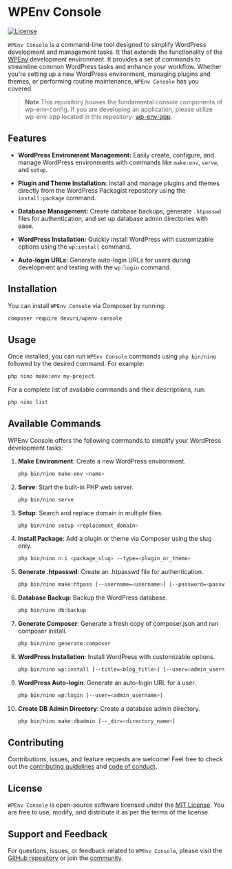 # WPEnv Console

[![License](https://img.shields.io/github/license/devuri/wpenv-console)](https://github.com/devuri/wpenv-console/blob/master/LICENSE)

`WPEnv Console` is a command-line tool designed to simplify WordPress development and management tasks. It that extends the functionality of the [WPEnv](https://github.com/devuri/wp-env-config) development environment. It provides a set of commands to streamline common WordPress tasks and enhance your workflow. Whether you're setting up a new WordPress environment, managing plugins and themes, or performing routine maintenance, `WPEnv Console` has you covered.

> **Note**
> This repository houses the fundamental console components of wp-env-config. If you are developing an application, please utilize wp-env-app located in this repository: [wp-env-app](https://github.com/devuri/wp-env-app).


## Features

- **WordPress Environment Management:** Easily create, configure, and manage WordPress environments with commands like `make:env`, `serve`, and `setup`.

- **Plugin and Theme Installation:** Install and manage plugins and themes directly from the WordPress Packagist repository using the `install:package` command.

- **Database Management:** Create database backups, generate `.htpasswd` files for authentication, and set up database admin directories with ease.

- **WordPress Installation:** Quickly install WordPress with customizable options using the `wp:install` command.

- **Auto-login URLs:** Generate auto-login URLs for users during development and testing with the `wp:login` command.

## Installation

You can install `WPEnv Console` via Composer by running:

```bash
composer require devuri/wpenv-console
```

## Usage

Once installed, you can run `WPEnv Console` commands using `php bin/nino` followed by the desired command. For example:

```bash
php nino make:env my-project
```

For a complete list of available commands and their descriptions, run:

```bash
php nino list
```

## Available Commands

WPEnv Console offers the following commands to simplify your WordPress development tasks:

1. **Make Environment**: Create a new WordPress environment.

   ```bash
   php bin/nino make:env <name>
   ```

2. **Serve**: Start the built-in PHP web server.

   ```bash
   php bin/nino serve
   ```

3. **Setup**: Search and replace domain in multiple files.

   ```bash
   php bin/nino setup <replacement_domain>
   ```

4. **Install Package**: Add a plugin or theme via Composer using the slug only.

   ```bash
   php bin/nino n:i <package_slug> --type=<plugin_or_theme>
   ```

5. **Generate .htpasswd**: Create an .htpasswd file for authentication.

   ```bash
   php bin/nino make:htpass [--username=<username>] [--password=<password>]
   ```

6. **Database Backup**: Backup the WordPress database.

   ```bash
   php bin/nino db:backup
   ```

7. **Generate Composer**: Generate a fresh copy of composer.json and run composer install.

   ```bash
   php bin/nino generate:composer
   ```

8. **WordPress Installation**: Install WordPress with customizable options.

   ```bash
   php bin/nino wp:install [--title=<blog_title>] [--user=<admin_username>] [--email=<admin_email>]
   ```

9. **WordPress Auto-login**: Generate an auto-login URL for a user.

   ```bash
   php bin/nino wp:login [--user=<admin_username>]
   ```

10. **Create DB Admin Directory**: Create a database admin directory.

    ```bash
    php bin/nino make:dbadmin [--_dir=<directory_name>]
    ```

## Contributing

Contributions, issues, and feature requests are welcome! Feel free to check out the [contributing guidelines](CONTRIBUTING.md) and [code of conduct](CODE_OF_CONDUCT.md).

## License

`WPEnv Console` is open-source software licensed under the [MIT License](LICENSE). You are free to use, modify, and distribute it as per the terms of the license.

## Support and Feedback

For questions, issues, or feedback related to `WPEnv Console`, please visit the [GitHub repository](https://github.com/devuri/wpenv-console) or join the [community](https://community.wpenv.io/).
